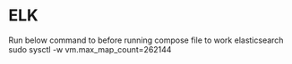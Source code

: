 # ELK
Run below command to before running compose file to work elasticsearch
 sudo sysctl -w vm.max_map_count=262144
